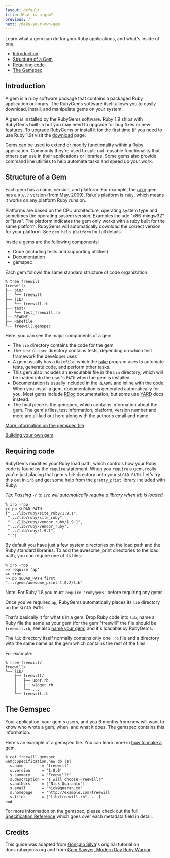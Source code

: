 ```yaml
---
layout: default
title: What is a gem?
previous: /
next: /make-your-own-gem
---
```


Learn what a gem can do for your Ruby applications, and what's inside of one.

* [Introduction](#introduction)
* [Structure of a Gem](#structure)
* [Requiring code](#requiring)
* [The Gemspec](#gemspec)

<a id="introduction"> </a>
Introduction
------------

A gem is a ruby software package that contains a packaged Ruby application or
library.  The RubyGems software itself allows you to easily download, install,
and manipulate gems on your system.

A gem is installed by the RubyGems software.  Ruby 1.9 ships with RubyGems
built-in but you may need to upgrade for bug fixes or new features.  To upgrade
RubyGems or install it for the first time (if you need to use Ruby 1.9) visit
the [download](https://rubygems.org/pages/download) page.

Gems can be used to extend or modify functionality within a Ruby application.
Commonly they're used to split out reusable functionality that others can use
in their applications or libraries.  Some gems also provide command line
utilities to help automate tasks and speed up your work.

<a id="structure"> </a>
Structure of a Gem
------------------

Each gem has a name, version, and platform. For example, the
[rake](http://rubygems.org/gems/rake) gem has a `0.8.7` version (from May,
2009).  Rake's platform is `ruby`, which means it works on any platform Ruby
runs on.

Platforms are based on the CPU architecture, operating system type and
sometimes the operating system version.  Examples include "x86-mingw32" or
"java".  The platform indicates the gem only works with a ruby built for the
same platform.  RubyGems will automatically download the correct version for
your platform.  See `gem help platform` for full details.

Inside a gems are the following components:

* Code (including tests and supporting utilities)
* Documentation
* gemspec

Each gem follows the same standard structure of code organization:

    % tree freewill
    freewill/
    ├── bin/
    │   └── freewill
    ├── lib/
    │   └── freewill.rb
    ├── test/
    │   └── test_freewill.rb
    ├── README
    ├── Rakefile
    └── freewill.gemspec

Here, you can see the major components of a gem:

* The `lib` directory contains the code for the gem
* The `test` or `spec` directory contains tests, depending on which test
  framework the developer uses
* A gem usually has a `Rakefile`, which the
  [rake](http://rake.rubyforge.org/) program uses to automate tests,
  generate code, and perform other tasks.
* This gem also includes an executable file in the
  `bin` directory, which will be loaded into the user's `PATH` when the gem is
  installed.
* Documentation is usually included in the `README` and inline with the code.
  When you install a gem, documentation is generated automatically for you.
  Most gems include [RDoc](http://rdoc.sourceforge.net/doc/) documentation,
  but some use [YARD](http://yardoc.org/) docs instead.
* The final piece is the gemspec, which contains information about the gem.
  The gem's files, test information, platform, version number and more are all
  laid out here along with the author's email and name.

[More information on the gemspec file](/specification-reference/)

[Building your own gem](/make-your-own-gem/)

<a id="requiring"> </a>
Requiring code
--------------

RubyGems modifies your Ruby load path, which controls how your Ruby code is
found by the `require` statement. When you `require` a gem, really you're just
placing that gem's `lib` directory onto your `$LOAD_PATH`. Let's try this out
in `irb` and get some help from the `pretty_print` library included with Ruby.

*Tip: Passing `-r` to
`irb` will automatically require a library when irb is loaded.*

    % irb -rpp
    >> pp $LOAD_PATH
    [".../lib/ruby/site_ruby/1.9.1",
     ".../lib/ruby/site_ruby",
     ".../lib/ruby/vendor_ruby/1.9.1",
     ".../lib/ruby/vendor_ruby",
     ".../lib/ruby/1.9.1",
     "."]

By default you have just a few system directories on the load path and the Ruby
standard libraries.  To add the awesome_print directories to the load path,
you can require one of its files:

    % irb -rpp
    >> require 'ap'
    => true
    >> pp $LOAD_PATH.first
    ".../gems/awesome_print-1.0.2/lib"

Note:  For Ruby 1.8 you must `require 'rubygems'` before requiring any gems.

Once you've required `ap`, RubyGems automatically places its
`lib` directory on the `$LOAD_PATH`.

That's basically it for what's in a gem.  Drop Ruby code into `lib`, name a
Ruby file the same as your gem (for the gem "freewill" the file should be
`freewill.rb`, see also [name your gem](/name-your-gem)) and it's loadable by
RubyGems.

The `lib` directory itself normally contains only one `.rb` file and a
directory with the same name as the gem which contains the rest of the files.

For example:

    % tree freewill/
    freewill/
    └── lib/
        ├── freewill/
        │   ├── user.rb
        │   ├── widget.rb
        │   └── ...
        └── freewill.rb

<a id="gemspec"> </a>
The Gemspec
-----------

Your application, your gem's users, and you 6 months from now will want to
know who wrote a gem, when, and what it does.  The gemspec contains this
information.

Here's an example of a gemspec file. You can learn more in [how to make a
gem](/make-your-own-gem).

    % cat freewill.gemspec
    Gem::Specification.new do |s|
      s.name        = 'freewill'
      s.version     = '1.0.0'
      s.summary     = "Freewill!"
      s.description = "I will choose Freewill!"
      s.authors     = ["Nick Quaranto"]
      s.email       = 'nick@quaran.to'
      s.homepage    = 'http://example.com/freewill'
      s.files       = ["lib/freewill.rb", ...]
    end

For more information on the gemspec, please check out the full [Specification
Reference](/specification-reference) which goes over each metadata field in
detail.

Credits
-------

This guide was adapted from [Gonçalo
Silva](https://twitter.com/#!/goncalossilva)'s original tutorial on
docs.rubygems.org and from [Gem Sawyer, Modern Day Ruby
Warrior](http://rubylearning.com/blog/2010/10/06/gem-sawyer-modern-day-ruby-warrior/).
